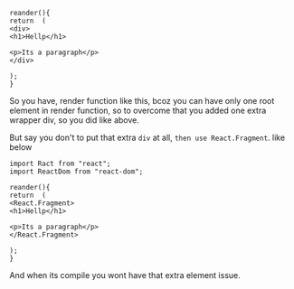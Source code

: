 

```
reander(){
return  (
<div>
<h1>Hellp</h1>

<p>Its a paragraph</p>
</div>

);
}
```

So you have, render function like this, bcoz you can have only one root element in render function, so to overcome that you added one extra wrapper
div, so you did like above.

But say you don't to put that extra `div` at  all, `then use React.Fragment`. like below

```
import Ract from "react";
import ReactDom from "react-dom";

reander(){
return  (
<React.Fragment>
<h1>Hellp</h1>

<p>Its a paragraph</p>
</React.Fragment>

);
}
```

And when its compile you wont have that extra element issue.





















